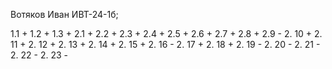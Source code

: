 Вотяков Иван ИВТ-24-1б; 

1.1 +
1.2 +
1.3 +
2.1 +
2.2 +
2.3 +
2.4 +
2.5 +
2.6 +
2.7 +
2.8 +
2.9 -
2. 10 +
2. 11 +
2. 12 +
2. 13 +
2. 14 +
2. 15 +
2. 16 -
2. 17 +
2. 18 +
2. 19 -
2. 20 -
2. 21 -
2. 22 -
2. 23 -

